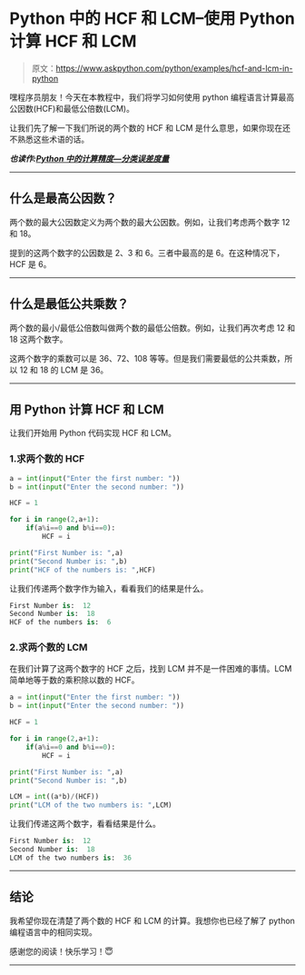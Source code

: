 # Python 中的 HCF 和 LCM–使用 Python 计算 HCF 和 LCM

> 原文：<https://www.askpython.com/python/examples/hcf-and-lcm-in-python>

嘿程序员朋友！今天在本教程中，我们将学习如何使用 python 编程语言计算最高公因数(HCF)和最低公倍数(LCM)。

让我们先了解一下我们所说的两个数的 HCF 和 LCM 是什么意思，如果你现在还不熟悉这些术语的话。

***也读作:[Python 中的计算精度—分类误差度量](https://www.askpython.com/python/examples/calculating-precision)***

* * *

## 什么是最高公因数？

两个数的最大公因数定义为两个数的最大公因数。例如，让我们考虑两个数字 12 和 18。

提到的这两个数字的公因数是 2、3 和 6。三者中最高的是 6。在这种情况下，HCF 是 6。

* * *

## 什么是最低公共乘数？

两个数的最小/最低公倍数叫做两个数的最低公倍数。例如，让我们再次考虑 12 和 18 这两个数字。

这两个数字的乘数可以是 36、72、108 等等。但是我们需要最低的公共乘数，所以 12 和 18 的 LCM 是 36。

* * *

## 用 Python 计算 HCF 和 LCM

让我们开始用 Python 代码实现 HCF 和 LCM。

### 1.求两个数的 HCF

```py
a = int(input("Enter the first number: "))
b = int(input("Enter the second number: "))

HCF = 1

for i in range(2,a+1):
    if(a%i==0 and b%i==0):
        HCF = i

print("First Number is: ",a)
print("Second Number is: ",b)
print("HCF of the numbers is: ",HCF)

```

让我们传递两个数字作为输入，看看我们的结果是什么。

```py
First Number is:  12
Second Number is:  18
HCF of the numbers is:  6

```

### 2.求两个数的 LCM

在我们计算了这两个数字的 HCF 之后，找到 LCM 并不是一件困难的事情。LCM 简单地等于数的乘积除以数的 HCF。

```py
a = int(input("Enter the first number: "))
b = int(input("Enter the second number: "))

HCF = 1

for i in range(2,a+1):
    if(a%i==0 and b%i==0):
        HCF = i

print("First Number is: ",a)
print("Second Number is: ",b)

LCM = int((a*b)/(HCF))
print("LCM of the two numbers is: ",LCM)

```

让我们传递这两个数字，看看结果是什么。

```py
First Number is:  12
Second Number is:  18
LCM of the two numbers is:  36

```

* * *

## 结论

我希望你现在清楚了两个数的 HCF 和 LCM 的计算。我想你也已经了解了 python 编程语言中的相同实现。

感谢您的阅读！快乐学习！😇

* * *